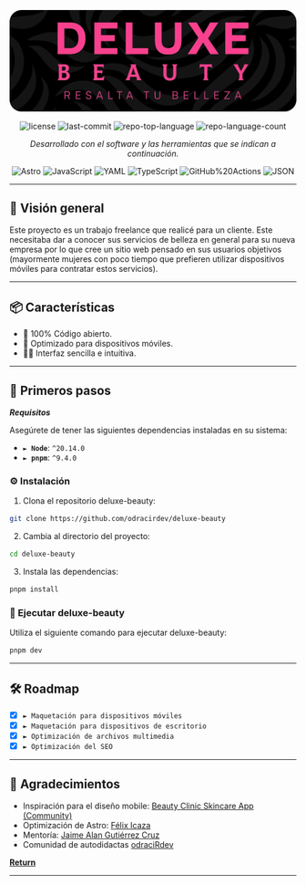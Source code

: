 <p align="center">
  <img src="./public/images/banner-repo.webp" />
</p>
<p align="center">
	<img src="https://img.shields.io/github/license/odracirdev/deluxe-beauty?style=flat&color=0080ff" alt="license">
	<img src="https://img.shields.io/github/last-commit/odracirdev/deluxe-beauty?style=flat&logo=git&logoColor=white&color=0080ff" alt="last-commit">
	<img src="https://img.shields.io/github/languages/top/odracirdev/deluxe-beauty?style=flat&color=0080ff" alt="repo-top-language">
	<img src="https://img.shields.io/github/languages/count/odracirdev/deluxe-beauty?style=flat&color=0080ff" alt="repo-language-count">
<p>
<p align="center">
		<em>Desarrollado con el software y las herramientas que se indican a continuación.</em>
</p>
<p align="center">
	<img src="https://img.shields.io/badge/Astro-FF5D01.svg?style=flat&logo=Astro&logoColor=white" alt="Astro">
	<img src="https://img.shields.io/badge/JavaScript-F7DF1E.svg?style=flat&logo=JavaScript&logoColor=black" alt="JavaScript">
	<img src="https://img.shields.io/badge/YAML-CB171E.svg?style=flat&logo=YAML&logoColor=white" alt="YAML">
	<img src="https://img.shields.io/badge/TypeScript-3178C6.svg?style=flat&logo=TypeScript&logoColor=white" alt="TypeScript">
	<img src="https://img.shields.io/badge/GitHub%20Actions-2088FF.svg?style=flat&logo=GitHub-Actions&logoColor=white" alt="GitHub%20Actions">
	<img src="https://img.shields.io/badge/JSON-000000.svg?style=flat&logo=JSON&logoColor=white" alt="JSON">
</p>
<hr>

## 📍 Visión general

Este proyecto es un trabajo freelance que realicé para un cliente. Este necesitaba dar a conocer sus servicios de belleza en general para su nueva empresa por lo que cree un sitio web pensado en sus usuarios objetivos (mayormente mujeres con poco tiempo que prefieren utilizar dispositivos móviles para contratar estos servicios).

---

## 📦 Características

- 🍻 100% Código abierto.
- 📱 Optimizado para dispositivos móviles.
- 👌🏻 Interfaz sencilla e intuitiva.

---

## 🚀 Primeros pasos

**_Requisitos_**

Asegúrete de tener las siguientes dependencias instaladas en su sistema:

- **<code>► Node</code>**: `^20.14.0`
- **<code>► pnpm</code>**: `^9.4.0`

### ⚙️ Instalación

1. Clona el repositorio deluxe-beauty:

```sh
git clone https://github.com/odracirdev/deluxe-beauty
```

2. Cambia al directorio del proyecto:

```sh
cd deluxe-beauty
```

3. Instala las dependencias:

```sh
pnpm install
```

### 🤖 Ejecutar deluxe-beauty

Utiliza el siguiente comando para ejecutar deluxe-beauty:

```sh
pnpm dev
```

---

## 🛠 Roadmap

- [x] `► Maquetación para dispositivos móviles`
- [x] `► Maquetación para dispositivos de escritorio`
- [x] `► Optimización de archivos multimedia`
- [x] `► Optimización del SEO`

---

## 👏 Agradecimientos

- Inspiración para el diseño mobile: [Beauty Clinic Skincare App (Community)](<https://www.figma.com/design/CEamJD6KYaHDoz8HCr6VZL/Beauty-Clinic-Skincare-App-(Community)?node-id=0-1&t=4gV1SgOnFYN2Dife-0>)
- Optimización de Astro: [Félix Icaza](https://github.com/felixicaza)
- Mentoría: [Jaime Alan Gutiérrez Cruz](https://github.com/jagcruz)
- Comunidad de autodidactas [odraciRdev](https://twitch.tv/odracirdev)

[**Return**](#-enlaces-rapidos)

---
